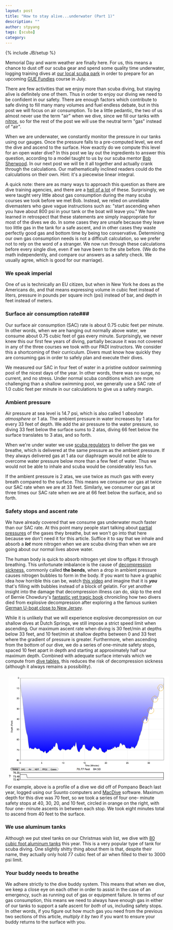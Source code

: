 ```yaml
---
layout: post
title: "How to stay alive...underwater (Part 1)"
description: ""
author: stpyang
tags: [scuba]
category: 
---
```

{% include JB/setup %}

Memorial Day and warm weather are finally here.  For us, this means a chance
to dust off our scuba gear and spend some quality time underwater,
logging training dives at [our local scuba park][dutchsprings] in order to
prepare for an upcoming [GUE Fundies][guefundies] course in July.

There are few activities that we enjoy more than scuba diving, but staying
alive is definitely one of them. Thus in order to enjoy our diving we need to
be confident in our safety. There are enough factors which contribute to safe
diving to fill many many volumes and fuel endless debate, but in this post we
will focus on air consumption. To be a little pedantic, the two of us almost
never use the term "air" when we dive, since we fill our tanks with
[nitrox][], so for the rest of the post we will use the neutral term "gas"
instead of "air".

When we are underwater, we constantly monitor the pressure in our tanks using
our gauges. Once the pressure falls to a pre-computed level, we end the dive
and ascend to the surface. How exactly do we compute this level for an open
water dive? In this post we lay out the ingredients to answer this question,
according to a model taught to us by our scuba mentor [Bob Sherwood][bob]. In
our next post we will tie it all together and actually crank through the
calculations. Our mathematically inclined readers could do the calculations on
their own. Hint: it's a piecewise linear integral.

A quick note: there are as many ways to approach this question as there are
dive training agencies, and there are a [hell of a lot][agencies] of these.
Surprisingly, we were taught very little about gas consumption during the many
scuba courses we took before we met Bob. Instead, we relied on unreliable
divemasters who gave vague instructions such as: "start ascending when you
have about 800 psi in your tank or the boat will leave you." We have learned
in retrospect that these statements are simply inappropriate for most of the
dives we do. In some cases they are unsafe because they leave too little gas
in the tank for a safe ascent, and in other cases they waste perfectly good
gas and bottom time by being too conservative. Determining our own gas
consumption needs is not a difficult calculation, so we prefer not to rely on
the word of a stranger.  We now run through these calculations before every
single dive, even if we have been to the site before. (We do the math
independently, and compare our answers as a safety check. We usually agree,
which is good for our marriage).

<!-- more -->

### We speak imperial ###

One of us is technically an EU citizen, but when in New York he does as the
Americans do, and that means expressing volume in cubic feet instead of
liters, pressure in pounds per square inch (psi) instead of bar, and depth in
feet instead of meters.

### Surface air consumption rate###

Our surface air consumption (SAC) rate is about 0.75 cubic feet per minute. In
other words, when we are hanging out normally above water, we consume about
0.75 cubic feet of gas every minute. Surprisingly, we never knew this our
first few years of diving, partially because it was not covered in any of the
three courses we took with our PADI instructors. We consider this a
shortcoming of their curriculum. Divers must know how quickly they are
consuming gas in order to safely plan and execute their dives.

We measured our SAC in four feet of water in a pristine outdoor
swimming pool of the nicest days of the year. In other words, there
was no surge, no current, and no stress. Under normal scuba conditions
which are more challenging than a shallow swimming pool, we generally
use a SAC rate of 1.0 cubic feet per minute in our calculations to
give us a safety margin.

### Ambient pressure ###

Air pressure at sea level is 14.7 psi, which is also called 1 *absolute
atmosphere* or 1 ata. The ambient pressure in water increases by 1
ata for every 33 feet of depth. We add the air pressure to the water pressure,
so diving 33 feet below the surface sums to 2 atas, diving 66 feet below
the surface translates to 3 atas, and so forth.

When we're under water we use [scuba regulators][regs] to deliver the gas we
breathe, which is delivered at the same pressure as the ambient pressure. If
they always delivered gas at 1 ata our diaphragm would not be able to overcome
water pressure below more than a few feet of water. Thus we would not be able
to inhale and scuba would be considerably less fun.

If the ambient pressure is 2 atas, we use twice as much gas with every breath
compared to the surface. This means we consume our gas at twice our SAC rate
when we are at 33 feet.  Similarly, we consumer our gas at three times our SAC
rate when we are at 66 feet below the surface, and so forth.

### Safety stops and ascent rate ###

We have already covered that we consume gas underwater much faster than our
SAC rate. At this point many people start talking about [partial
pressures][partialpressures] of the gases they breathe, but we won't go into
that here because we don't need it for this article. Suffice it to say that we
inhale and absorb a ***lot*** more nitrogen when we are scuba diving than when
we are going about our normal lives above water.

The human body is quick to absorb nitrogen yet slow to offgas it through
breathing. This unfortunate imbalance is the cause of [decompression
sickness][thebends], commonly called **the bends**, when a drop in ambient
pressure causes nitrogen bubbles to form in the body. If you want to have a
graphic idea how horrible this can be, watch [this video][jello] and imagine
that it is ***you*** that's filling with bubbles instead of a block of
gelatin. For yet another insight into the damage that decompression illness
can do, skip to the end of Bernie Chowdury's [fantastic yet tragic
book][rouses] chronicling how two divers died from explosive decompression
after exploring a the famous sunken [German U-boat close to New Jersey][u869].

While it is unlikely that we will experience explosive decompression on our
shallow dives at Dutch Springs, we still impose a strict speed limit when
ascending. Our maximum ascent rate when diving is 30 feet/min at depths below
33 feet, and 10 feet/min at shallow depths between 0 and 33 feet where the
gradient of pressure is greater. Furthermore, when ascending from the bottom
of our dive, we do a series of one-minute safety stops, spaced 10 feet apart
in depth and starting at approximately half our maximum depth. Combined with
adequate surface intervals which we compute from [dive tables][noaa], this
reduces the risk of decompression sickness (although it always remains a
possibility).

<meta property="og:image" content="/assets/images/diveProfile.png" />
<img style="float:left; width: 550px; padding:10px" src="/assets/images/diveProfile.png" alt="Warm and salty!"/>

For example, above is a profile of a dive we did off of Pompano Beach last
year, logged using our Suunto computers and [MacDive][] software. Maximum
depth for this dive was 70 feet, so we took a series of four one- minute
safety stops at 40, 30, 20, and 10 feet, circled in orange on the right, with
four one- minute ascents in between each stop. We took eight minutes total to
ascend from 40 feet to the surface.

### We use aluminum tanks ###

Although we put steel tanks on our Christmas wish list, we dive with [80 cubic
foot aluminum tanks][al80] this year. This is a very popular type of tank for
scuba diving. One slightly shitty thing about them is that, despite their
name, they actually only hold 77 cubic feet of air when filled to their to
3000 psi limit.

### Your buddy needs to breathe ###

We adhere strictly to the dive buddy system.  This means that when we dive, we
keep a close eye on each other in order to assist in the case of an emergency,
such as running out of gas or equipment failure. In terms of our gas
consumption, this means we need to always have enough gas in either of our
tanks to support a safe ascent for *both* of us, including safety stops.  In
other words, if you figure out how much gas you need from the previous two
sections of this article, *multiply it by two* if you want to ensure your
buddy returns to the surface with you.

[dutchsprings]: http://www.dutchsprings.com
[guefundies]: https://www.globalunderwaterexplorers.org/content/gue-fundamentals
[nitrox]: https://en.wikipedia.org/wiki/Nitrox
[bob]: http://allaboutscuba.com
[agencies]: https://en.wikipedia.org/wiki/List_of_diver_certification_organizations
[partialpressures]: https://en.wikipedia.org/wiki/Partial_pressure
[thebends]: https://en.wikipedia.org/wiki/Decompression_sickness
[jello]: https://www.youtube.com/watch?v=taTh0uBJ4RE#t=54s
[rouses]: http://www.amazon.com/Last-Dive-Father-Descent-Oceans-ebook/dp/B006IDG3X6/ref=sr_1_1?ie=UTF8&qid=1400801315&sr=8-1&keywords=bernie+chowdhury
[u869]: https://en.wikipedia.org/wiki/German_submarine_U-869
[noaa]: http://www.ndc.noaa.gov/pdfs/nitrox32.pdf
[macdive]: http://mac-dive.com
[al80]: http://www.xsscuba.com/tank_cat_alum_specs_.html
[cesa]: https://en.wikipedia.org/wiki/Controlled_Emergency_Swimming_Ascent
[regs]: https://en.wikipedia.org/wiki/Diving_regulator
